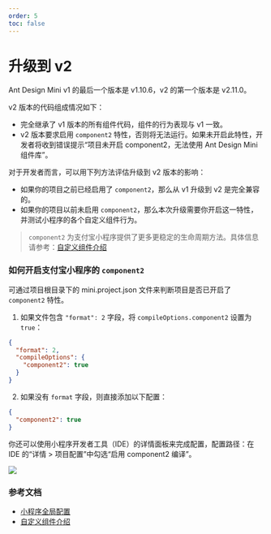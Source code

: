 ```yaml
---
order: 5
toc: false
---
```


# 升级到 v2

Ant Design Mini v1 的最后一个版本是 v1.10.6，v2 的第一个版本是 v2.11.0。

v2 版本的代码组成情况如下：

- 完全继承了 v1 版本的所有组件代码，组件的行为表现与 v1 一致。
- v2 版本要求启用 `component2` 特性，否则将无法运行。如果未开启此特性，开发者将收到错误提示“项目未开启 component2，无法使用 Ant Design Mini 组件库”。

对于开发者而言，可以用下列方法评估升级到 v2 版本的影响：

- 如果你的项目之前已经启用了 `component2`，那么从 v1 升级到 v2 是完全兼容的。
- 如果你的项目以前未启用 `component2`，那么本次升级需要你开启这一特性，并测试小程序的各个自定义组件行为。

> `component2` 为支付宝小程序提供了更多更稳定的生命周期方法。具体信息请参考：[自定义组件介绍](https://opendocs.alipay.com/mini/framework/custom-component-overview)

### 如何开启支付宝小程序的 `component2`

可通过项目根目录下的 mini.project.json 文件来判断项目是否已开启了 `component2` 特性。

1. 如果文件包含 `"format": 2` 字段，将 `compileOptions.component2` 设置为 `true`：

```json
{
  "format": 2,
  "compileOptions": {
    "component2": true
  }
}
```

2. 如果没有 `format` 字段，则直接添加以下配置：

```json
{
  "component2": true
}
```

你还可以使用小程序开发者工具（IDE）的详情面板来完成配置，配置路径：在 IDE 的“详情 > 项目配置”中勾选“启用 component2 编译”。

![](https://mdn.alipayobjects.com/huamei_384ylk/afts/img/A*MvGAQoOLfUQAAAAAAAAAAAAADk97AQ/original)

### 参考文档

- [小程序全局配置](https://opendocs.alipay.com/mini/03dbc3)
- [自定义组件介绍](https://opendocs.alipay.com/mini/framework/custom-component-overview)
